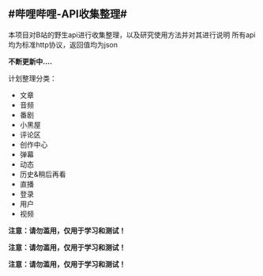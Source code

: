 #哔哩哔哩-API收集整理#
-------

本项目对B站的野生api进行收集整理，以及研究使用方法并对其进行说明
所有api均为标准http协议，返回值均为json

**不断更新中....**

计划整理分类：
- 文章
- 音频
- 番剧
- 小黑屋
- 评论区
- 创作中心
- 弹幕
- 动态
- 历史&稍后再看
- 直播
- 登录
- 用户
- 视频

**注意：请勿滥用，仅用于学习和测试！**

**注意：请勿滥用，仅用于学习和测试！**

**注意：请勿滥用，仅用于学习和测试！**
